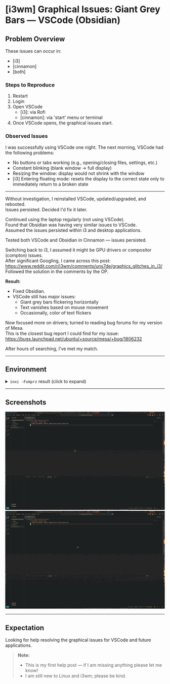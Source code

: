 # [i3wm] Graphical Issues: Giant Grey Bars — VSCode (Obsidian)

## Problem Overview

These issues can occur in:
- [i3]
- [cinnamon]
- [both]

### Steps to Reproduce

1. Restart
2. Login
3. Open VSCode  
   - [i3]: via Rofi  
   - [cinnamon]: via 'start' menu or terminal
4. Once VSCode opens, the graphical issues start.

### Observed Issues

I was successfully using VSCode one night. The next morning, VSCode had the following problems:
- No buttons or tabs working (e.g., opening/closing files, settings, etc.)
- Constant blinking (blank window → full display)
- Resizing the window: display would not shrink with the window
- [i3] Entering floating mode: resets the display to the correct state only to immediately return to a broken state

---

Without investigation, I reinstalled VSCode, updated/upgraded, and rebooted.  
Issues persisted. Decided I'd fix it later.

Continued using the laptop regularly (not using VSCode).  
Found that Obsidian was having very similar issues to VSCode.  
Assumed the issues persisted within i3 and desktop applications.

Tested both VSCode and Obsidian in Cinnamon — issues persisted.

Switching back to i3, I assumed it might be GPU drivers or compositor (compton) issues.  
After significant Googling, I came across this post:  
https://www.reddit.com/r/i3wm/comments/uns7de/graphics_glitches_in_i3/  
Followed the solution in the comments by the OP.

**Result:**  
- Fixed Obsidian.
- VSCode still has major issues:
  - Giant grey bars flickering horizontally
  - Text vanishes based on mouse movement
  - Occasionally, color of text flickers

Now focused more on drivers; turned to reading bug forums for my version of Mesa.  
This is the closest bug report I could find for my issue:  
https://bugs.launchpad.net/ubuntu/+source/mesa/+bug/1806232

After hours of searching, I've met my match.

---

## Environment

<details>
<summary><code>inxi -Fxmprz</code> result (click to expand)</summary>
   
```
System:
  Kernel: 6.8.0-60-generic arch: x86_64 bits: 64 compiler: gcc v: 13.3.0
  Desktop: i3 v: 4.23 Distro: Linux Mint 22.1 Xia base: Ubuntu 24.04 noble
Machine:
  Type: Laptop System: Dell product: XPS 9315 v: N/A
    serial: <superuser required>
  Mobo: Dell model: 0GNN3X v: A03 serial: <superuser required> UEFI: Dell
    v: 1.28.0 date: 03/11/2025
Battery:
  ID-1: BAT0 charge: 13.4 Wh (35.3%) condition: 38.0/50.2 Wh (75.6%)
    volts: 11.1 min: 11.6 model: BYD DELL G9FHC38 status: discharging
Memory:
  System RAM: total: 16 GiB available: 15.25 GiB used: 2.6 GiB (17.1%)
  Message: For most reliable report, use superuser + dmidecode.
  Array-1: capacity: 16 GiB slots: 8 modules: 8 EC: None
    max-module-size: 2 GiB note: est.
  Device-1: Motherboard type: LPDDR5 size: 2 GiB speed: spec: 6400 MT/s
    actual: 5200 MT/s
  Device-2: Motherboard type: LPDDR5 size: 2 GiB speed: spec: 6400 MT/s
    actual: 5200 MT/s
  Device-3: Motherboard type: LPDDR5 size: 2 GiB speed: spec: 6400 MT/s
    actual: 5200 MT/s
  Device-4: Motherboard type: LPDDR5 size: 2 GiB speed: spec: 6400 MT/s
    actual: 5200 MT/s
  Device-5: Motherboard type: LPDDR5 size: 2 GiB speed: spec: 6400 MT/s
    actual: 5200 MT/s
  Device-6: Motherboard type: LPDDR5 size: 2 GiB speed: spec: 6400 MT/s
    actual: 5200 MT/s
  Device-7: Motherboard type: LPDDR5 size: 2 GiB speed: spec: 6400 MT/s
    actual: 5200 MT/s
  Device-8: Motherboard type: LPDDR5 size: 2 GiB speed: spec: 6400 MT/s
    actual: 5200 MT/s
CPU:
  Info: 10-core (2-mt/8-st) model: 12th Gen Intel Core i7-1250U bits: 64
    type: MST AMCP arch: Alder Lake rev: 4 cache: L1: 928 KiB L2: 6.5 MiB
    L3: 12 MiB
  Speed (MHz): avg: 1202 high: 3292 min/max: 400/4700:3500 cores: 1: 400
    2: 400 3: 2688 4: 400 5: 2004 6: 400 7: 400 8: 3292 9: 400 10: 400 11: 3244
    12: 400 bogomips: 45158
  Flags: avx avx2 ht lm nx pae sse sse2 sse3 sse4_1 sse4_2 ssse3 vmx
Graphics:
  Device-1: Intel Alder Lake-UP4 GT2 [Iris Xe Graphics] vendor: Dell
    driver: i915 v: kernel arch: Gen-12.2 bus-ID: 0000:00:02.0
  Display: x11 server: X.Org v: 21.1.11 with: Xwayland v: 23.2.6 driver: X:
    loaded: intel unloaded: modesetting dri: iris gpu: i915
    resolution: 1920x1200~60Hz
  API: EGL v: 1.5 drivers: iris,swrast platforms:
    active: gbm,x11,surfaceless,device inactive: wayland
  API: OpenGL v: 4.6 compat-v: 4.5 vendor: intel mesa
    v: 24.2.8-1ubuntu1~24.04.1 glx-v: 1.4 direct-render: yes renderer: Mesa
    Intel Graphics (ADL GT2)
Audio:
  Device-1: Intel Alder Lake Imaging Signal Processor vendor: Dell
    driver: intel-ipu6 bus-ID: 0000:00:05.0
  Device-2: Intel Alder Lake Smart Sound Audio vendor: Dell
    driver: sof-audio-pci-intel-tgl bus-ID: 0000:00:1f.3
  API: ALSA v: k6.8.0-60-generic status: kernel-api
  Server-1: PipeWire v: 1.0.5 status: active
Network:
  Device-1: Intel Alder Lake-P PCH CNVi WiFi driver: iwlwifi v: kernel
    bus-ID: 0000:00:14.3
  IF: wlp0s20f3 state: up mac: <filter>
Bluetooth:
  Device-1: Intel AX211 Bluetooth driver: btusb v: 0.8 type: USB
    bus-ID: 3-10:4
  Report: hciconfig ID: hci0 rfk-id: 0 state: up address: <filter> bt-v: 5.3
    lmp-v: 12
RAID:
  Hardware-1: Intel Volume Management Device NVMe RAID Controller driver: vmd
    v: 0.6 bus-ID: 0000:00:0e.0
Drives:
  Local Storage: total: 476.94 GiB used: 143.63 GiB (30.1%)
  ID-1: /dev/nvme0n1 vendor: Phison model: ESE2A044-512 NVMe 512GB
    size: 476.94 GiB temp: 25.9 C
Partition:
  ID-1: / size: 467.89 GiB used: 143.58 GiB (30.7%) fs: ext4
    dev: /dev/nvme0n1p2
  ID-2: /boot/efi size: 511 MiB used: 45.8 MiB (9.0%) fs: vfat
    dev: /dev/nvme0n1p1
  ID-3: /home/user size: 467.89 GiB used: 143.58 GiB (30.7%) fs: ecryptfs
    source: ERR-102
Swap:
  ID-1: swap-1 type: file size: 2 GiB used: 0 KiB (0.0%) file: /swapfile
Sensors:
  System Temperatures: cpu: 48.0 C mobo: 26.0 C sodimm: SODIMM C
  Fan Speeds (rpm): cpu: 0
Repos:
  Packages: 2350
  No active apt repos in: /etc/apt/sources.list
  Active apt repos in: /etc/apt/sources.list.d/google-chrome.list
    1: deb [arch=amd64] https://dl.google.com/linux/chrome/deb/ stable main
  Active apt repos in: /etc/apt/sources.list.d/official-package-repositories.list
    1: deb https://mirrors.xmission.com/linuxmint xia main upstream import backport
    2: deb http://mirrors.xmission.com/ubuntu noble main restricted universe multiverse
    3: deb http://mirrors.xmission.com/ubuntu noble-updates main restricted universe multiverse
    4: deb http://mirrors.xmission.com/ubuntu noble-backports main restricted universe multiverse
    5: deb http://security.ubuntu.com/ubuntu/ noble-security main restricted universe multiverse
  Active apt repos in: /etc/apt/sources.list.d/spotify.list
    1: deb https://repository.spotify.com stable non-free
  Active apt repos in: /etc/apt/sources.list.d/vscode.list
    1: deb [arch=amd64,arm64,armhf] https://packages.microsoft.com/repos/code stable main
  Active apt repos in: /etc/apt/sources.list.d/protonvpn-stable.sources
    1: deb https://repo.protonvpn.com/debian stable main
Info:
  Processes: 377 Uptime: 1h 26m Init: systemd target: graphical (5)
  Compilers: gcc: 13.3.0 Shell: Bash v: 5.2.21 inxi: 3.3.34
...
```
</details>

---

## Screenshots

![Graphical Issue Example](Screenshots/graphical%20issue%201.png)
![Graphical Issue Example](Screenshots/graphical%20issue%202.png)

---

## Expectation

Looking for help resolving the graphical issues for VSCode and future applications.

> **Note:**  
> - This is my first help post — if I am missing anything please let me know!  
> - I am still new to Linux and i3wm; please be kind.
